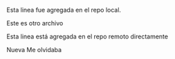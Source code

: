 Esta linea fue agregada en el repo local.

Este es otro archivo

Esta linea está agregada en el repo remoto directamente

Nueva
Me olvidaba
